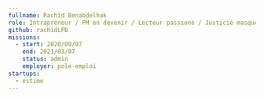 ```yaml
---
fullname: Rachid Benabdelhak
role: Intrapreneur / PM en devenir / Lecteur passioné / Justicié masqué sauveur de chats la nuit
github: rachidLPB
missions: 
  - start: 2020/09/07 
    end: 2021/03/07
    status: admin
    employer: pole-emploi
startups:
  - estime
---
```

